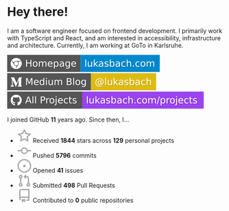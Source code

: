 # Hey there!

I am a software engineer focused on frontend development. I primarily work with TypeScript and React, and am interested in accessibility, infrastructure and architecture. Currently, I am working at GoTo in Karlsruhe.

[![Homepage](./icons/homepage.svg)](https://lukasbach.com)
[![Medium Blog](./icons/medium.svg)](https://medium.com/@lukasbach)
[![My Projects](./icons/projects.svg)](https://lukasbach.com/projects)

I joined GitHub **11** years ago. Since then, I...

- ![](./icons/star.svg) Received **1844** stars across **129** personal projects
- ![](./icons/commit.svg) Pushed **5796** commits
- ![](./icons/issues.svg) Opened **41** issues
- ![](./icons/pr.svg) Submitted **498** Pull Requests
- ![](./icons/repo.svg) Contributed to **0** public repositories
